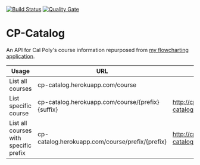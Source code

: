 [![Build Status](https://travis-ci.org/assumption/CP-Catalog.svg?branch=master)](https://travis-ci.org/assumption/CP-Catalog) [![Quality Gate](https://sonarqube.com/api/badges/gate?key=cp.catalog)](https://sonarqube.com/dashboard/index/cp.catalog)

# CP-Catalog

An API for Cal Poly's course information repurposed from [my flowcharting application](https://github.com/cpe308-309/Group-name).

Usage | URL | Example
--- | --- | ---
List all courses | cp-catalog.herokuapp.com/course | 
List specific course | cp-catalog.herokuapp.com/course/{prefix}{suffix} | http://cp-catalog.herokuapp.com/course/cpe357
List all courses with specific prefix | cp-catalog.herokuapp.com/course/prefix/{prefix} | http://cp-catalog.herokuapp.com/course/prefix/cpe
